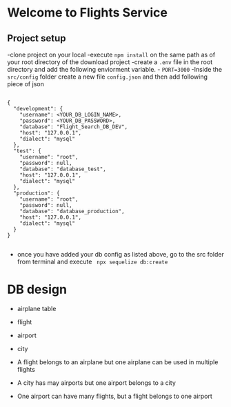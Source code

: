 # Welcome to Flights Service

## Project setup

-clone project on your local
-execute `npm install` on the same path as of your root directory of the download project
-create a `.env` file in the root directory and add the following enviorment variable. - `PORT=3000`
-Inside the `src/config` folder create a new file `config.json` and then add following piece of json

```

{
  "development": {
    "username": <YOUR_DB_LOGIN_NAME>,
    "password": <YOUR_DB_PASSWORD>,
    "database": "Flight_Search_DB_DEV",
    "host": "127.0.0.1",
    "dialect": "mysql"
  },
  "test": {
    "username": "root",
    "password": null,
    "database": "database_test",
    "host": "127.0.0.1",
    "dialect": "mysql"
  },
  "production": {
    "username": "root",
    "password": null,
    "database": "database_production",
    "host": "127.0.0.1",
    "dialect": "mysql"
  }
}


```

- once you have added your db config as listed above, go to the src folder from terminal and execute ` npx sequelize db:create`

# DB design

- airplane table
- flight
- airport
- city

- A flight belongs to an airplane but one airplane can be used in multiple flights
- A city has may airports but one airport belongs to a city
- One airport can have many flights, but a flight belongs to one airport
